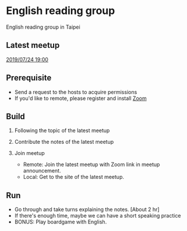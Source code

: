 # English reading group

English reading group in Taipei

## Latest meetup

[2019/07/24 19:00](2019-07-24.md)

## Prerequisite

* Send a request to the hosts to acquire permissions
* If you'd like to remote, please register and install [Zoom](https://zoom.us)

## Build

1. Following the topic of the latest meetup

2. Contribute the notes of the latest meetup

3. Join meetup

    * Remote: Join the latest meetup with Zoom link in meetup announcement.
    * Local: Get to the site of the latest meetup.

## Run

* Go through and take turns explaining the notes. [About 2 hr]
* If there's enough time, maybe we can have a short speaking practice
* BONUS: Play boardgame with English.
